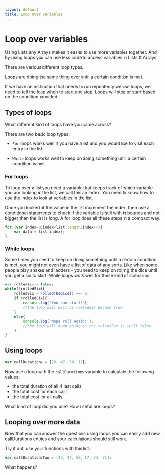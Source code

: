 ```yaml
---
layout: default
title: Loop over variables
---
```


# Loop over variables

Using Lists any Arrays makes it easier to use more variables together. And by using loops you can use less code to access variables in Lists & Arrays.

There are various different loop types.

Loops are doing the same thing over until a certain condition is met.

If we have an instruction that needs to run repeatedly we use loops, we need to tell the loop when to start and stop. Loops will stop or start based on the condition provided.

## Types of loops

What different kind of loops have you came across?

There are two basic loop types:

* `For` loops works well if you have a list and you would like to visit each entry in the list.

* `While` loops works well to keep on doing something until a certain condition is met.

### For loops

To loop over a list you need a variable that keeps track of which variable you are looking in the list, we call this an index. You need to know how to use the index to look at variables in the list.

Once you looked at the value in the list increment the index, then use a conditional statements to check if the variable is still with in bounds and not bigger than the list is long. A for loop does all these steps in a compact way.

```javascript
for (var index=0;index<list.length;index++){
    var data = list[index];
}
```

### While loops

Some times you need to keep on doing something until a certain condition is met, you might not even have a list of data of any sorts. Like when some people play snakes and ladders - you need to keep on rolling the dice until you get a six to start. While loops work well for these kind of scenarios.

```javascript
var rolledSix = false;
while(!rolledSix){
    rolledSix = rolledTheDice() === 6;
    if (rolledSix){
        console.log('You can start!');
        //the loop will exit as rolledSix became true
    }
    else{
        console.log('Nope roll again!');
        //the loop will keep going as the rolledSix is still false
    }
}
```

## Using loops

```javascript
var callDurations = [23, 47, 50, 17];
```

Now use a loop with the `callDurations` variable to calculate the following values:

* the total duration of all 4 last calls;
* the total cost for each call;
* the total cost for all calls.

What kind of loop did you use? How useful are loops?

## Looping over more data

Now that you can answer the questions using loops you can easily add new callDurations entries and your calculations should still work.

Try it out, use your functions with this list:

```javascript
var callDurationsTwo = [23, 47, 50, 17, 34, 71];
```

What happens?
